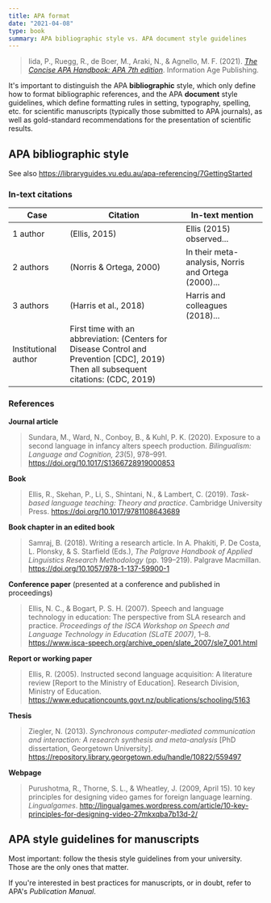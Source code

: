 ```yaml
---
title: APA format
date: "2021-04-08"
type: book
summary: APA bibliographic style vs. APA document style guidelines
---
```


> <i class="fa-solid fa-book-open"></i> Iida, P., Ruegg, R., de Boer, M., Araki, N., & Agnello, M. F. (2021). _[The Concise APA Handbook: APA 7th edition](https://www.infoagepub.com/products/The-Concise-APA-Handbook-7th-edition)_. Information Age Publishing.

It's important to distinguish the APA **bibliographic** style, which only define how to format bibliographic references, and the APA **document** style guidelines, which define formatting rules in setting, typography, spelling, etc. for scientific manuscripts (typically those submitted to APA journals), as well as gold-standard recommendations for the presentation of scientific results.

## APA bibliographic style

See also https://libraryguides.vu.edu.au/apa-referencing/7GettingStarted

### In-text citations

| Case                 | Citation                                                                                                                                | In-text mention                                     |
| -------------------- | --------------------------------------------------------------------------------------------------------------------------------------- | --------------------------------------------------- |
| 1 author             | (Ellis, 2015)                                                                                                                           | Ellis (2015) observed...                            |
| 2 authors            | (Norris & Ortega, 2000)                                                                                                                 | In their meta-analysis, Norris and Ortega (2000)... |
| 3 authors            | (Harris et al., 2018)                                                                                                                   | Harris and colleagues (2018)...                     |
| Institutional author | First time with an abbreviation: (Centers for Disease Control and Prevention [CDC], 2019)<br>Then all subsequent citations: (CDC, 2019) |

### References

**Journal article**

> Sundara, M., Ward, N., Conboy, B., & Kuhl, P. K. (2020). Exposure to a second language in infancy alters speech production. _Bilingualism: Language and Cognition, 23_(5), 978–991. https://doi.org/10.1017/S1366728919000853

**Book**

> Ellis, R., Skehan, P., Li, S., Shintani, N., & Lambert, C. (2019). _Task-based language teaching: Theory and practice_. Cambridge University Press. https://doi.org/10.1017/9781108643689

**Book chapter in an edited book**

> Samraj, B. (2018). Writing a research article. In A. Phakiti, P. De Costa, L. Plonsky, & S. Starfield (Eds.), _The Palgrave Handbook of Applied Linguistics Research Methodology_ (pp. 199–219). Palgrave Macmillan. https://doi.org/10.1057/978-1-137-59900-1

**Conference paper** (presented at a conference and published in proceedings)

> Ellis, N. C., & Bogart, P. S. H. (2007). Speech and language technology in education: The perspective from SLA research and practice. _Proceedings of the ISCA Workshop on Speech and Language Technology in Education (SLaTE 2007)_, 1–8. https://www.isca-speech.org/archive_open/slate_2007/sle7_001.html

**Report or working paper**

> Ellis, R. (2005). Instructed second language acquisition: A literature review [Report to the Ministry of Education]. Research Division, Ministry of Education. https://www.educationcounts.govt.nz/publications/schooling/5163

**Thesis**

> Ziegler, N. (2013). _Synchronous computer-mediated communication and interaction: A research synthesis and meta-analysis_ [PhD dissertation, Georgetown University]. https://repository.library.georgetown.edu/handle/10822/559497

**Webpage**

> Purushotma, R., Thorne, S. L., & Wheatley, J. (2009, April 15). 10 key principles for designing video games for foreign language learning. _Lingualgames_. http://lingualgames.wordpress.com/article/10-key-principles-for-designing-video-27mkxqba7b13d-2/

## APA style guidelines for manuscripts

Most important: follow the thesis style guidelines from your university. Those are the only ones that matter.

If you're interested in best practices for manuscripts, or in doubt, refer to APA's _Publication Manual_.

